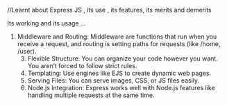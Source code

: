 //Learnt about Express JS , its use , its features, its merits and demerits 

Its working and its usage ...

1. Middleware and Routing: Middleware are functions that run when you receive a request, and routing is setting     paths for requests (like /home, /user).
    <!-- app.get('/home', (req, res) => {
  res.send('Welcome to Home Page');
    }); -->

2. Simple Design: Express is easy to set up, allowing you to quickly create a server and handle requests.
<!-- 
const express = require('express');
const app = express();
app.listen(3000, () => console.log('Server running')); -->

3. Flexible Structure: You can organize your code however you want. You aren’t forced to follow strict rules.

<!-- Example: You can put routes in one file or split them across many files. -->

4. Templating: Use engines like EJS to create dynamic web pages.

<!-- app.set('view engine', 'ejs');
app.get('/about', (req, res) => {
  res.render('about', { title: 'About Us' });
}); -->

5. Serving Files: You can serve images, CSS, or JS files easily.


<!-- app.use(express.static('public')); -->

6. Node.js Integration: Express works well with Node.js features like handling multiple requests at the same time.
